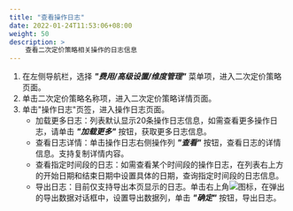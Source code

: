 ```yaml
---
title: "查看操作日志"
date: 2022-01-24T11:53:06+08:00
weight: 50
description: >
    查看二次定价策略相关操作的日志信息
---
```


1. 在左侧导航栏，选择 **_"费用/高级设置/维度管理"_** 菜单项，进入二次定价策略页面。
2. 单击二次定价策略名称项，进入二次定价策略详情页面。
3. 单击"操作日志"页签，进入操作日志页面。
    - 加载更多日志：列表默认显示20条操作日志信息，如需查看更多操作日志，请单击 **_"加载更多"_** 按钮，获取更多日志信息。
    - 查看日志详情：单击操作日志右侧操作列 **_"查看"_** 按钮，查看日志的详情信息。支持复制详情内容。
    - 查看指定时间段的日志：如需查看某个时间段的操作日志，在列表右上方的开始日期和结束日期中设置具体的日期，查询指定时间段的日志信息。
    - 导出日志：目前仅支持导出本页显示的日志。单击右上角![](../../../images/system/download.png)图标，在弹出的导出数据对话框中，设置导出数据列，单击 **_"确定"_** 按钮，导出日志。